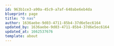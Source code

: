 ```yaml
---
id: 963b1ce3-a90a-45c9-a7af-648abe6eb4da
blueprint: page
title: "O nas"
author: 1636aebe-9d03-4711-85b4-37d6e5ec6164
updated_by: 1636aebe-9d03-4711-85b4-37d6e5ec6164
updated_at: 1662537676
template: about
---
```


